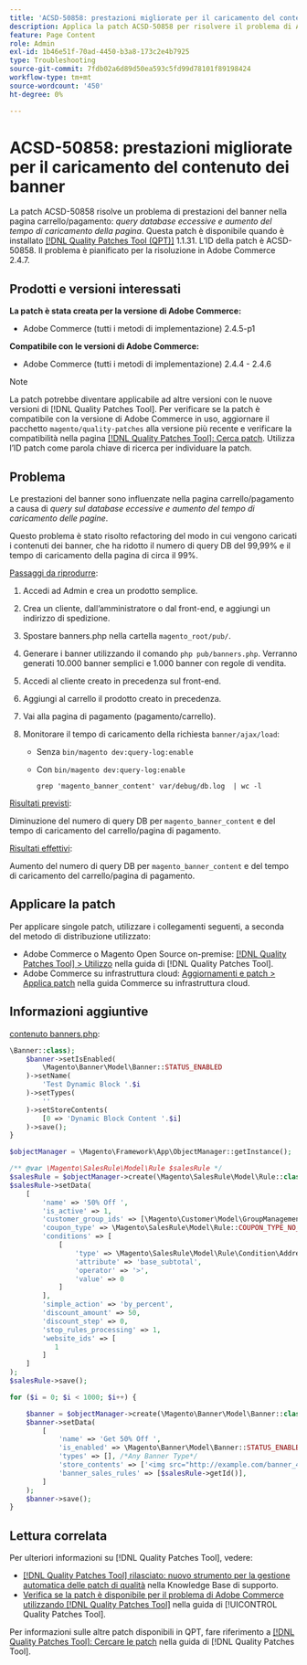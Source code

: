 ```yaml
---
title: 'ACSD-50858: prestazioni migliorate per il caricamento del contenuto dei banner'
description: Applica la patch ACSD-50858 per risolvere il problema di Adobe Commerce, in cui le prestazioni del banner sono influenzate nella pagina carrello/pagamento a causa di query eccessive sul database e di un aumento del tempo di caricamento della pagina.
feature: Page Content
role: Admin
exl-id: 1b46e51f-70ad-4450-b3a8-173c2e4b7925
type: Troubleshooting
source-git-commit: 7fdb02a6d89d50ea593c5fd99d78101f89198424
workflow-type: tm+mt
source-wordcount: '450'
ht-degree: 0%

---
```


# ACSD-50858: prestazioni migliorate per il caricamento del contenuto dei banner

La patch ACSD-50858 risolve un problema di prestazioni del banner nella pagina carrello/pagamento: *query database eccessive e aumento del tempo di caricamento della pagina*. Questa patch è disponibile quando è installato [[!DNL Quality Patches Tool (QPT)]](https://experienceleague.adobe.com/en/docs/commerce-operations/tools/quality-patches-tool/quality-patches-tool-to-self-serve-quality-patches) 1.1.31. L’ID della patch è ACSD-50858. Il problema è pianificato per la risoluzione in Adobe Commerce 2.4.7.

## Prodotti e versioni interessati

**La patch è stata creata per la versione di Adobe Commerce:**

* Adobe Commerce (tutti i metodi di implementazione) 2.4.5-p1

**Compatibile con le versioni di Adobe Commerce:**

* Adobe Commerce (tutti i metodi di implementazione) 2.4.4 - 2.4.6

>[!NOTE]
>
>La patch potrebbe diventare applicabile ad altre versioni con le nuove versioni di [!DNL Quality Patches Tool]. Per verificare se la patch è compatibile con la versione di Adobe Commerce in uso, aggiornare il pacchetto `magento/quality-patches` alla versione più recente e verificare la compatibilità nella pagina [[!DNL Quality Patches Tool]: Cerca patch](https://experienceleague.adobe.com/tools/commerce-quality-patches/index.html). Utilizza l’ID patch come parola chiave di ricerca per individuare la patch.

## Problema

Le prestazioni del banner sono influenzate nella pagina carrello/pagamento a causa di *query sul database eccessive e aumento del tempo di caricamento delle pagine*.

Questo problema è stato risolto refactoring del modo in cui vengono caricati i contenuti dei banner, che ha ridotto il numero di query DB del 99,99% e il tempo di caricamento della pagina di circa il 99%.

<u>Passaggi da riprodurre</u>:

1. Accedi ad Admin e crea un prodotto semplice.
1. Crea un cliente, dall’amministratore o dal front-end, e aggiungi un indirizzo di spedizione.
1. Spostare banners.php nella cartella `magento_root/pub/`.
1. Generare i banner utilizzando il comando `php pub/banners.php`. Verranno generati 10.000 banner semplici e 1.000 banner con regole di vendita.
1. Accedi al cliente creato in precedenza sul front-end.
1. Aggiungi al carrello il prodotto creato in precedenza.
1. Vai alla pagina di pagamento (pagamento/carrello).
1. Monitorare il tempo di caricamento della richiesta `banner/ajax/load`:

   * Senza `bin/magento dev:query-log:enable`
   * Con `bin/magento dev:query-log:enable`

     ```
     grep 'magento_banner_content' var/debug/db.log  | wc -l
     ```

<u>Risultati previsti</u>:

Diminuzione del numero di query DB per `magento_banner_content` e del tempo di caricamento del carrello/pagina di pagamento.

<u>Risultati effettivi</u>:

Aumento del numero di query DB per `magento_banner_content` e del tempo di caricamento del carrello/pagina di pagamento.

## Applicare la patch

Per applicare singole patch, utilizzare i collegamenti seguenti, a seconda del metodo di distribuzione utilizzato:

* Adobe Commerce o Magento Open Source on-premise: [[!DNL Quality Patches Tool] > Utilizzo](/help/tools/quality-patches-tool/usage.md) nella guida di [!DNL Quality Patches Tool].
* Adobe Commerce su infrastruttura cloud: [Aggiornamenti e patch > Applica patch](https://experienceleague.adobe.com/docs/commerce-cloud-service/user-guide/develop/upgrade/apply-patches.html) nella guida Commerce su infrastruttura cloud.

## Informazioni aggiuntive

<u>contenuto banners.php</u>:

```php
\Banner::class);
    $banner->setIsEnabled(
        \Magento\Banner\Model\Banner::STATUS_ENABLED
    )->setName(
        'Test Dynamic Block '.$i
    )->setTypes(
        ''
    )->setStoreContents(
        [0 => 'Dynamic Block Content '.$i]
    )->save();
}

$objectManager = \Magento\Framework\App\ObjectManager::getInstance();

/** @var \Magento\SalesRule\Model\Rule $salesRule */
$salesRule = $objectManager->create(\Magento\SalesRule\Model\Rule::class);
$salesRule->setData(
    [
        'name' => '50% Off ',
        'is_active' => 1,
        'customer_group_ids' => [\Magento\Customer\Model\GroupManagement::NOT_LOGGED_IN_ID],
        'coupon_type' => \Magento\SalesRule\Model\Rule::COUPON_TYPE_NO_COUPON,
        'conditions' => [
            [
                'type' => \Magento\SalesRule\Model\Rule\Condition\Address::class,
                'attribute' => 'base_subtotal',
                'operator' => '>',
                'value' => 0
            ]
        ],
        'simple_action' => 'by_percent',
        'discount_amount' => 50,
        'discount_step' => 0,
        'stop_rules_processing' => 1,
        'website_ids' => [
           1
        ]
    ]
);
$salesRule->save();

for ($i = 0; $i < 1000; $i++) {

    $banner = $objectManager->create(\Magento\Banner\Model\Banner::class);
    $banner->setData(
        [
            'name' => 'Get 50% Off ',
            'is_enabled' => \Magento\Banner\Model\Banner::STATUS_ENABLED,
            'types' => [], /*Any Banner Type*/
            'store_contents' => ['<img src="http://example.com/banner_40_percent_off.png" />'],
            'banner_sales_rules' => [$salesRule->getId()],
        ]
    );
    $banner->save();
}
```

## Lettura correlata

Per ulteriori informazioni su [!DNL Quality Patches Tool], vedere:

* [[!DNL Quality Patches Tool] rilasciato: nuovo strumento per la gestione automatica delle patch di qualità](https://experienceleague.adobe.com/en/docs/commerce-operations/tools/quality-patches-tool/quality-patches-tool-to-self-serve-quality-patches) nella Knowledge Base di supporto.
* [Verifica se la patch è disponibile per il problema di Adobe Commerce utilizzando  [!DNL Quality Patches Tool]](/help/tools/quality-patches-tool/patches-available-in-qpt/check-patch-for-magento-issue-with-magento-quality-patches.md) nella guida di [!UICONTROL Quality Patches Tool].


Per informazioni sulle altre patch disponibili in QPT, fare riferimento a [[!DNL Quality Patches Tool]: Cercare le patch](https://experienceleague.adobe.com/tools/commerce-quality-patches/index.html) nella guida di [!DNL Quality Patches Tool].
